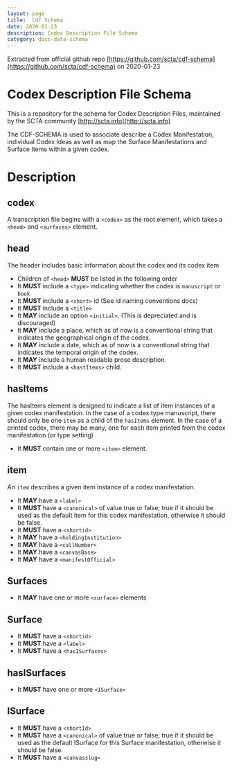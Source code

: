 ```yaml
---
layout: page
title:  Cdf Schema
date: 2020-01-23
description: Codex Description File Schema
category: docs-data-schema
---
```


Extracted from official github repo [https://github.com/scta/cdf-schema](https://github.com/scta/cdf-schema) on 2020-01-23

# Codex Description File Schema

This is a repository for the schema for Codex Description Files,
maintained by the SCTA community [http://scta.info](http://scta.info)

The CDF-SCHEMA is used to associate describe a Codex Manifestation, individual Codex Ideas as well as map the Surface Manifestations and Surface Items within a given codex.

# Description

## codex

A transcription file begins with a `<codex>` as the root element, which takes a `<head>` and `<surfaces>` element.

## head

The header includes basic information about the codex and its codex item

- Children of `<head>` **MUST** be listed in the following order
- It **MUST** include a `<type>` indicating whether the codex is `manuscript` or `book`
- It **MUST** include a `<short>` id (See id naming conventions docs)
- It **MUST** include a `<title>`
- It **MAY** include an option `<initial>`. (This is depreciated and is discouraged)
- It **MAY** include a place, which as of now is a conventional string that indicates the geographical origin of the codex.
- It **MAY** include a date, which as of now is a conventional string that indicates the temporal origin of the codex.
- It **MAY** include a human readable prose description.
- It **MUST** include a `<hastItems>` child.

## hasItems

The hasItems element is designed to indicate a list of item instances of a given codex manifestation. In the case of a codex type manuscript, there should only be one `item` as a child of the `hasItems` element. In the case of a printed codex, there may be many, one for each item printed from the codex manifestation (or type setting)

- It **MUST** contain one or more `<item>` element.

## item

An `item` describes a given item instance of a codex manifestation.

- It **MAY** have a `<label>`
- It **MUST** have a `<canonical>` of value true or false; true if it should be used as the default item for this codex manifestation, otherwise it should be false.
- It **MUST** have a `<shortid>`
- It **MAY** have a `<holdingInstitution>`
- It **MAY** have a `<callNumber>`
- It **MAY** have a `<canvasBase>`
- It **MAY** have a `<manifestOfficial>`


## Surfaces

- It **MAY** have one or more `<surface>` elements

## Surface

- It **MUST** have a `<shortid>`
- It **MUST** have a `<label>`
- It **MUST** have a `<hasISurfaces>`

## hasISurfaces

- It **MUST** have one or more `<ISurface>`

## ISurface

- It **MUST** have a `<shortId>`
- It **MUST** have a `<canonical>` of value true or false; true if it should be used as the default ISurface for this Surface manifestation, otherwise it should be false.
- It **MUST** have a `<canvasslug>`
